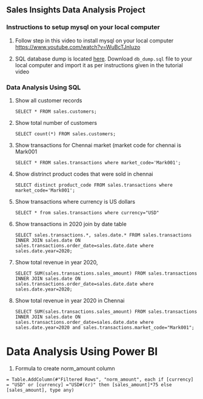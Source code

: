 ## Sales Insights Data Analysis Project

### Instructions to setup mysql on your local computer

1. Follow step in this video to install mysql on your local computer
https://www.youtube.com/watch?v=WuBcTJnIuzo

1. SQL database dump is located [here](). Download `db_dump.sql` file to your local computer and import it as per instructions given in the tutorial video

### Data Analysis Using SQL

1. Show all customer records

    `SELECT * FROM sales.customers;`

1. Show total number of customers

    `SELECT count(*) FROM sales.customers;`

1. Show transactions for Chennai market (market code for chennai is Mark001

    `SELECT * FROM sales.transactions where market_code='Mark001';`

1. Show distrinct product codes that were sold in chennai

    `SELECT distinct product_code FROM sales.transactions where market_code='Mark001';`

1. Show transactions where currency is US dollars

    `SELECT * from sales.transactions where currency="USD"`

1. Show transactions in 2020 join by date table

    `SELECT sales.transactions.*, sales.date.* FROM sales.transactions INNER JOIN sales.date ON sales.transactions.order_date=sales.date.date where sales.date.year=2020;`

1. Show total revenue in year 2020,

    `SELECT SUM(sales.transactions.sales_amount) FROM sales.transactions INNER JOIN sales.date ON sales.transactions.order_date=sales.date.date where sales.date.year=2020;`

1. Show total revenue in year 2020 in Chennai

    `SELECT SUM(sales.transactions.sales_amount) FROM sales.transactions INNER JOIN sales.date ON sales.transactions.order_date=sales.date.date where sales.date.year=2020
and sales.transactions.market_code="Mark001";`


Data Analysis Using Power BI
============================

1. Formula to create norm_amount column

`= Table.AddColumn(#"Filtered Rows", "norm_amount", each if [currency] = "USD" or [currency] ="USD#(cr)" then [sales_amount]*75 else [sales_amount], type any)`



